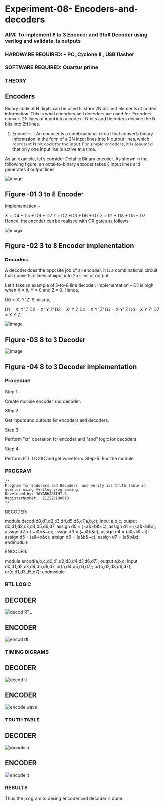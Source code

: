 # Experiment-08- Encoders-and-decoders 

### AIM: To implement 8 to 3 Encoder and  3to8 Decoder using verilog and validate its outputs
### HARDWARE REQUIRED:  – PC, Cyclone II , USB flasher
### SOFTWARE REQUIRED:   Quartus prime
### THEORY 

## Encoders
Binary code of N digits can be used to store 2N distinct elements of coded information. This is what encoders and decoders are used for. Encoders convert 2N lines of input into a code of N bits and Decoders decode the N bits into 2N lines.

1. Encoders –
An encoder is a combinational circuit that converts binary information in the form of a 2N input lines into N output lines, which represent N bit code for the input. For simple encoders, it is assumed that only one input line is active at a time.

As an example, let’s consider Octal to Binary encoder. As shown in the following figure, an octal-to-binary encoder takes 8 input lines and generates 3 output lines.

![image](https://user-images.githubusercontent.com/36288975/171543588-bc0746df-a173-4b35-989e-5fb7d385fe8a.png)
## Figure -01 3 to 8 Encoder 


Implementation –

X = D4 + D5 + D6 + D7
Y = D2 +D3 + D6 + D7
Z = D1 + D3 + D5 + D7 
Hence, the encoder can be realised with OR gates as follows:


![image](https://user-images.githubusercontent.com/36288975/171543740-68403b82-aa93-4c98-9343-f32b14885a2e.png)
## Figure -02 3 to 8 Encoder implenentation 

 ### Decoders 
A decoder does the opposite job of an encoder. It is a combinational circuit that converts n lines of input into 2n lines of output.

Let’s take an example of 3-to-8 line decoder.
Implementation –
D0 is high when X = 0, Y = 0 and Z = 0. Hence,

D0 = X’ Y’ Z’ 
Similarly,

D1 = X’ Y’ Z
D2 = X’ Y Z’
D3 = X’ Y Z
D4 = X Y’ Z’
D5 = X Y’ Z
D6 = X Y Z’
D7 = X Y Z 


![image](https://user-images.githubusercontent.com/36288975/171543978-ee2d0671-2846-40a1-8705-507fd6287a49.png)
## Figure -03 8 to 3 Decoder 



![image](https://user-images.githubusercontent.com/36288975/171543866-5a6eace6-8683-49d7-9c4f-a7cb30ec3035.png)
## Figure -04 8 to 3 Decoder implementation 

### Procedure

Step 1:

Create module encoder and decoder.

Step 2: 

Get inputs and outputs for encoders and decoders.

Step 3: 

Perform "or" operation for encoder and "and" logic for decoders. 

Step 4:

Perform RTL LOGIC and get waveform. Step-5: End the module.


### PROGRAM
```
/*
Program for Endocers and Decoders  and verify its truth table in quartus using Verilog programming.
Developed by: JAYABHARATHI.S
RegisterNumber:  212222100013
*/
```

DECODER:

module decod(d0,d1,d2,d3,d4,d5,d6,d7,a,b,c);
input a,b,c;
output d0,d1,d2,d3,d4,d5,d6,d7;
assign d0 = (~a&~b&~c);
assign d1 = (~a&~b&c);
assign d2 = (~a&b&~c);
assign d3 = (~a&b&c);
assign d4 = (a&~b&~c);
assign d5 = (a&~b&c);
assign d6 = (a&b&~c);
assign d7 = (a&b&c);
endmodule


ENCODER:

module encod(a,b,c,d0,d1,d2,d3,d4,d5,d6,d7);
output a,b,c;
input d0,d1,d2,d3,d4,d5,d6,d7;
or(a,d4,d5,d6,d7);
or(b,d2,d3,d6,d7);
or(c,d1,d3,d5,d7);
endmodule



### RTL LOGIC 

 ## DECODER
 
 ![decod RTL](https://github.com/Jayabharathi3/Experiment-08-Encoders-and-decoders-/assets/120367796/4f0fae09-40a2-406d-b03b-c42aa279ad56)

 
 ## ENCODER
 ![encod rtl](https://github.com/Jayabharathi3/Experiment-08-Encoders-and-decoders-/assets/120367796/04db3103-f46a-4d01-a5b2-bed94cdd8956)



### TIMING DIGRAMS  

## DECODER

![decod tl](https://github.com/Jayabharathi3/Experiment-08-Encoders-and-decoders-/assets/120367796/0aff40be-35fb-415d-b9bf-83d127670a08)


## ENCODER
![encode wave](https://github.com/Jayabharathi3/Experiment-08-Encoders-and-decoders-/assets/120367796/fbada6e8-4d99-4fd5-8637-da81cd85721f)




### TRUTH TABLE 

## DECODER

![decode tt](https://github.com/Jayabharathi3/Experiment-08-Encoders-and-decoders-/assets/120367796/6137094c-5f68-4ed9-992d-df4054baf1b1)



## ENCODER

![encode tt](https://github.com/Jayabharathi3/Experiment-08-Encoders-and-decoders-/assets/120367796/e18f07ae-63f2-4418-a625-c7c3ccccfdd1)


### RESULTS 

Thus the program to desing encoder and decoder is done.
